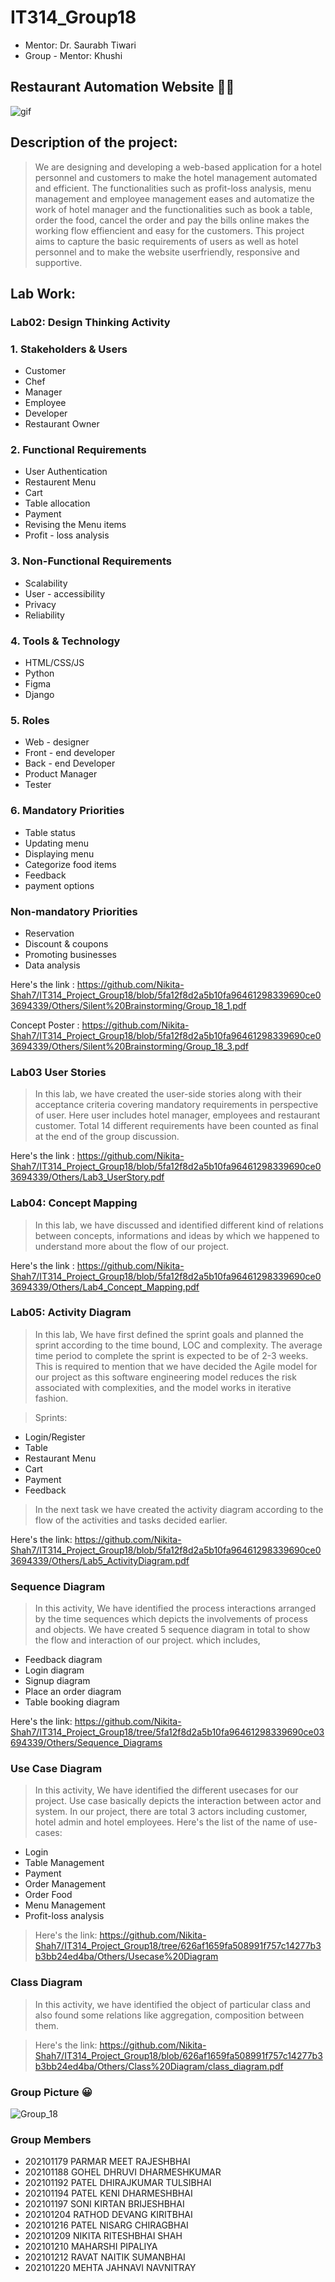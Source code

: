 # IT314_Group18
* Mentor: Dr. Saurabh Tiwari
* Group - Mentor: Khushi

##  Restaurant Automation Website 👨‍🍳
![gif](https://media.giphy.com/media/13LlAxmDwAkopO/giphy.gif)

## Description of the project:
> We are designing and developing a web-based application for a hotel personnel and customers to make the hotel management automated and efficient. The functionalities such as profit-loss analysis, menu management and employee management eases and automatize the work of hotel manager and the functionalities such as book a table, order the food, cancel the order and pay the bills online makes the working flow effiencient and easy for the customers. This project aims to capture the basic requirements of users as well as hotel personnel and to make the website userfriendly, responsive and supportive. 

## Lab Work:

### Lab02: Design Thinking Activity

### 1. Stakeholders & Users
* Customer
* Chef
* Manager
* Employee
* Developer
* Restaurant Owner

 ### 2. Functional Requirements
 * User Authentication
 * Restaurent Menu
 * Cart
 * Table allocation
 * Payment
 * Revising the Menu items
 * Profit - loss analysis

 ### 3. Non-Functional Requirements
 * Scalability
 * User - accessibility
 * Privacy
 * Reliability

### 4. Tools & Technology
* HTML/CSS/JS
* Python
* Figma
* Django

### 5. Roles
* Web - designer
* Front - end developer
* Back - end Developer
* Product Manager
* Tester

### 6. Mandatory Priorities
* Table status
* Updating menu
* Displaying menu
* Categorize food items
* Feedback
* payment options

### Non-mandatory Priorities
* Reservation
* Discount & coupons
* Promoting businesses
* Data analysis

Here's the link : https://github.com/Nikita-Shah7/IT314_Project_Group18/blob/5fa12f8d2a5b10fa96461298339690ce03694339/Others/Silent%20Brainstorming/Group_18_1.pdf

Concept Poster : https://github.com/Nikita-Shah7/IT314_Project_Group18/blob/5fa12f8d2a5b10fa96461298339690ce03694339/Others/Silent%20Brainstorming/Group_18_3.pdf

### Lab03 User Stories 
> In this lab, we have created the user-side stories along with their acceptance criteria covering mandatory requirements in perspective of user. Here user includes hotel manager, employees and restaurant customer. Total 14 different requirements have been counted as final at the end of the group discussion.

Here's the link : https://github.com/Nikita-Shah7/IT314_Project_Group18/blob/5fa12f8d2a5b10fa96461298339690ce03694339/Others/Lab3_UserStory.pdf

### Lab04: Concept Mapping 
> In this lab, we have discussed and identified different kind of relations between concepts, informations and ideas by which we happened to understand more about the flow of our project.

Here's the link : https://github.com/Nikita-Shah7/IT314_Project_Group18/blob/5fa12f8d2a5b10fa96461298339690ce03694339/Others/Lab4_Concept_Mapping.pdf

### Lab05: Activity Diagram
> In this lab, We have first defined the sprint goals and planned the sprint according to the time bound, LOC and complexity. The average time period to complete the sprint is expected to be of 2-3 weeks. This is required to mention that we have decided the Agile model for our project as this software engineering model reduces the risk associated with complexities, and the model works in iterative fashion.

> Sprints:
* Login/Register
* Table
* Restaurant Menu
* Cart
* Payment
* Feedback

> In the next task we have created the activity diagram according to the flow of the activities and tasks decided earlier.

Here's the link: https://github.com/Nikita-Shah7/IT314_Project_Group18/blob/5fa12f8d2a5b10fa96461298339690ce03694339/Others/Lab5_ActivityDiagram.pdf

### Sequence Diagram
> In this activity, We have identified the process interactions arranged by the time sequences which depicts the involvements of process and objects.
> We have created 5 sequence diagram in total to show the flow and interaction of our project.
> which includes,

* Feedback diagram
* Login diagram
* Signup diagram
* Place an order diagram
* Table booking diagram

Here's the link: https://github.com/Nikita-Shah7/IT314_Project_Group18/tree/5fa12f8d2a5b10fa96461298339690ce03694339/Others/Sequence_Diagrams

### Use Case Diagram
> In this activity, We have identified the different usecases for our project. Use case basically depicts the interaction between actor and system. In our project, there are total 3 actors including customer, hotel admin and hotel employees.
> Here's the list of the name of use-cases:
* Login
* Table Management
* Payment
* Order Management
* Order Food
* Menu Management
* Profit-loss analysis

> Here's the link: https://github.com/Nikita-Shah7/IT314_Project_Group18/tree/626af1659fa508991f757c14277b3b3bb24ed4ba/Others/Usecase%20Diagram


### Class Diagram
> In this activity, we have identified the object of particular class and also found some relations like aggregation, composition between them.

> Here's the link: https://github.com/Nikita-Shah7/IT314_Project_Group18/blob/626af1659fa508991f757c14277b3b3bb24ed4ba/Others/Class%20Diagram/class_diagram.pdf

### Group Picture 😀
![Group_18](https://github.com/Nikita-Shah7/IT314_Project_Group18/assets/97607646/1c642c8c-e894-4206-9940-a276967610d6)

### Group Members
* 202101179 PARMAR MEET RAJESHBHAI
* 202101188 GOHEL DHRUVI DHARMESHKUMAR
* 202101192 PATEL DHIRAJKUMAR TULSIBHAI
* 202101194 PATEL KENI DHARMESHBHAI
* 202101197 SONI KIRTAN BRIJESHBHAI
* 202101204 RATHOD DEVANG KIRITBHAI
* 202101216 PATEL NISARG CHIRAGBHAI
* 202101209 NIKITA RITESHBHAI SHAH
* 202101210 MAHARSHI PIPALIYA
* 202101212 RAVAT NAITIK SUMANBHAI
* 202101220 MEHTA JAHNAVI NAVNITRAY

